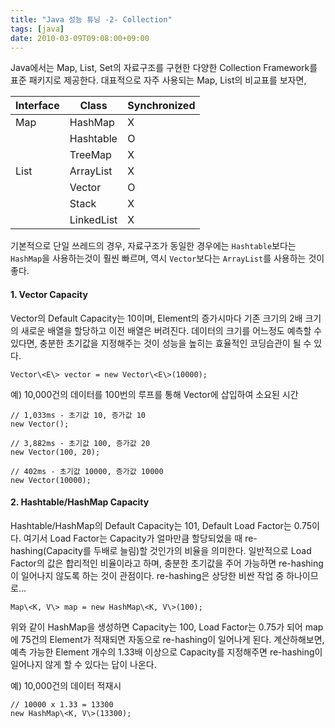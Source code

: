```yaml
---
title: "Java 성능 튜닝 -2- Collection"
tags: [java]
date: 2010-03-09T09:08:00+09:00
---
```


Java에서는 Map, List, Set의 자료구조를 구현한 다양한 Collection Framework를 표준 패키지로 제공한다. 대표적으로 자주 사용되는 Map, List의 비교표를 보자면,

| Interface | Class      | Synchronized |
|-----------|------------|--------------|
| Map       | HashMap    | X | 
|           | Hashtable  | O | 
|           | TreeMap    | X | 
| List      | ArrayList  | X |  
|           | Vector     | O |
|           | Stack      | X |  
|           | LinkedList | X | 
  
기본적으로 단일 쓰레드의 경우, 자료구조가 동일한 경우에는 `Hashtable`보다는 `HashMap`을 사용하는것이 훨씬 빠르며, 역시 `Vector`보다는 `ArrayList`를 사용하는 것이 좋다.  
  

#### **1. Vector Capacity**
Vector의 Default Capacity는 10이며, Element의 증가시마다 기존 크기의 2배 크기의 새로운 배열을 할당하고 이전 배열은 버려진다. 데이터의 크기를 어느정도 예측할 수 있다면, 충분한 초기값을 지정해주는 것이 성능을 높히는 효율적인 코딩습관이 될 수 있다.  

```
Vector\<E\> vector = new Vector\<E\>(10000);
```
  
예) 10,000건의 데이터를 100번의 루프를 통해 Vector에 삽입하여 소요된 시간  
```
// 1,033ms - 초기값 10, 증가값 10
new Vector();

// 3,882ms - 초기값 100, 증가값 20
new Vector(100, 20);

// 402ms - 초기값 10000, 증가값 10000
new Vector(10000);
```

#### **2. Hashtable/HashMap Capacity**
Hashtable/HashMap의 Default Capacity는 101, Default Load Factor는 0.75이다. 여기서 Load Factor는 Capacity가 얼마만큼 할당되었을 때 re-hashing(Capacity를 두배로 늘림)할 것인가의 비율을 의미한다. 일반적으로 Load Factor의 값은 합리적인 비율이라고 하며, 충분한 초기값을 주어 가능하면 re-hashing이 일어나지 않도록 하는 것이 관점이다. re-hashing은 상당한 비싼 작업 중 하나이므로...  
  
```
Map\<K, V\> map = new HashMap\<K, V\>(100);
```
  
위와 같이 HashMap을 생성하면 Capacity는 100, Load Factor는 0.75가 되어 map에 75건의 Element가 적재되면 자동으로 re-hashing이 일어나게 된다. 계산하해보면, 예측 가능한 Element 개수의 1.33배 이상으로 Capacity를 지정해주면 re-hashing이 일어나지 않게 할 수 있다는 답이 나온다.  
  
예) 10,000건의 데이터 적재시  
```
// 10000 x 1.33 = 13300
new HashMap\<K, V\>(13300);
```
  

